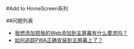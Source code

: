 #Add to HomeScreen系列

##问题列表

* [我想添加把我的Web添加到主屏幕有什么要求吗？](./a2hs/add-to-hs-demand.md)
* [如何追踪PWA正确安装到主屏幕上了？](./a2hs/tracking-pwa-install.md)



